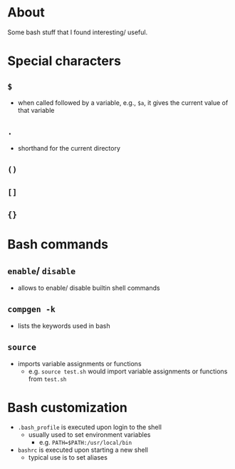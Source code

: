 # About

Some bash stuff that I found interesting/ useful.

# Special characters

## ```$```

* when called followed by a variable, e.g., ```$a```, it gives the current value of that variable

## ```.```

* shorthand for the current directory

## ```()```


## ```[]```


## ```{}```


# Bash commands

## ```enable```/ ```disable```

* allows to enable/ disable builtin shell commands

## ```compgen -k```

* lists the keywords used in bash

## ```source```

* imports variable assignments or functions
  - e.g. ```source test.sh``` would import variable assignments or functions from ```test.sh```

# Bash customization

* ```.bash_profile``` is executed upon login to the shell
  - usually used to set environment variables
    - e.g. ```PATH=$PATH:/usr/local/bin```
* ```bashrc``` is executed upon starting a new shell
  - typical use is to set aliases
